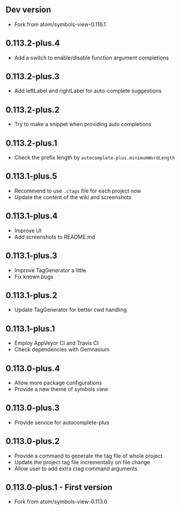 ## Dev version
- Fork from atom/symbols-view-0.116.1

## 0.113.2-plus.4
- Add a switch to enable/disable function argument completions

## 0.113.2-plus.3
- Add leftLabel and rightLabel for auto-complete suggestions

## 0.113.2-plus.2
- Try to make a snippet when providing auto completions

## 0.113.2-plus.1
- Check the prefix length by `autocomplete-plus.minimumWordLength`

## 0.113.1-plus.5
- Recommend to use `.ctags` file for each project now
- Update the content of the wiki and screenshots

## 0.113.1-plus.4
- Improve UI
- Add screenshots to README.md

## 0.113.1-plus.3
- Improve TagGenerator a little
- Fix known bugs

## 0.113.1-plus.2
- Update TagGenerator for better cwd handling

## 0.113.1-plus.1
- Employ AppVeyor CI and Travis CI
- Check dependencies with Gemnasium

## 0.113.0-plus.4
- Allow more package configurations
- Provide a new theme of symbols view

## 0.113.0-plus.3
- Provide service for autocomplete-plus

## 0.113.0-plus.2
- Provide a command to generate the tag file of whole project
- Update the project tag file incrementally on file change
- Allow user to add extra ctag command arguments

## 0.113.0-plus.1 - First version
- Fork from atom/symbols-view-0.113.0
